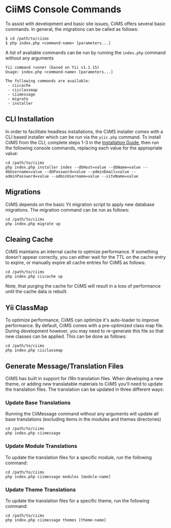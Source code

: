 # CiiMS Console Commands

To assist with development and basic site issues, CiiMS offers several basic commands. In general, the migrations can be called as follows:

```
$ cd /path/to/ciims
$ php index.php <command-name> [parameters...]
```

A list of available commands can be run by running the ```index.php``` command without any arguments
```
Yii command runner (based on Yii v1.1.15)
Usage: index.php <command-name> [parameters...]

The following commands are available:
 - ciicache
 - ciiclassmap
 - ciimessage
 - migrate
 - installer
```

## CLI Installation

In order to facilitate headless installations, the CiiMS installer comes with a CLI based installer which can be run via the ```yiic.php``` command. To install CiiMS from the CLI, complete steps 1-3 in the [Installation Guide](/installation.html#installing-ciims-cli-installation), then run the following console commands, replacing each value for the appropriate value:

```
cd /path/to/ciims
php index.php installer index --dbHost=value --dbName=value --dbUsername=value --dbPassword=value --adminEmail=value --adminPassword=value --adminUsername=value --siteName=value
```

## Migrations

CiiMS depends on the basic Yii migration script to apply new database migrations. The migration command can be run as follows:

```
cd /path/to/ciims
php index.php migrate up
```

## Cleaing Cache

CiiMS maintains an internal cache to optmize performance. If something doesn't appear correctly, you can either wait for the TTL on the cache entry to expire, or manually expire all cache entries for CiiMS as follows:

```
cd /path/to/ciims
php index.php ciicache up
```

Note, that purging the cache for CiiMS will result in a loss of performance until the cache data is rebuilt.

## Yii ClassMap

To optimize performance, CiiMS can optimize it's auto-loader to improve performance. By default, CiiMS comes with a pre-optimized class map file. During development however, you may need to re-generate this file so that new classes can be applied. This can be done as follows:

```
cd /path/to/ciims
php index.php ciiclassmap
```

## Generate Message/Translation Files

CiiMS has built in support for i18n translation files. When developing a new theme, or adding new translatable materials to CiiMS you'll need to update the translation files. The translation can be updated in three different ways:

### Update Base Translations

Running the CiiMessage command without any arguments will update all base translations (excluding items in the modules and themes directories)

```
cd /path/to/ciims
php index.php ciimessage
```

### Update Module Translations

To update the translation files for a specific module, run the following command:

```
cd /path/to/ciims
php index.php ciimessage modules [module-name]
```

### Update Theme Translations

To update the translation files for a specific theme, run the following command:
```
cd /path/to/ciims
php index.php ciimessage themes [theme-name]
```